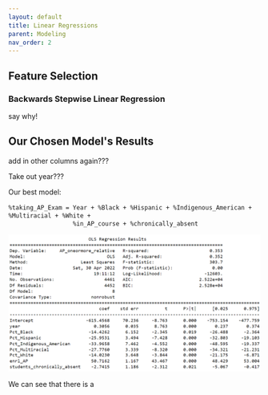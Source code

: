 ```yaml
---
layout: default
title: Linear Regressions 
parent: Modeling
nav_order: 2
---
```


## Feature Selection 

### Backwards Stepwise Linear Regression  


say why!

## Our Chosen Model's Results 

add in other columns again??? 

Take out year???

Our best model: 

    %taking_AP_Exam = Year + %Black + %Hispanic + %Indigenous_American + %Multiracial + %White + 
                      %in_AP_course + %chronically_absent 



![BackwardsOutcome](../../assets/images/backwards.png)


We can see that there is a 
